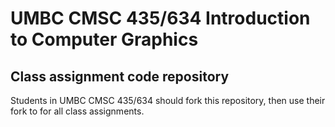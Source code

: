 UMBC CMSC 435/634 Introduction to Computer Graphics
===================================================

Class assignment code repository
--------------------------------

Students in UMBC CMSC 435/634 should fork this repository, then use their fork to for all class assignments. 
